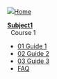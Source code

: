   [![](assets/home.svg)Home](/)

<h><b><u>Subject1</u></b>     
   &nbsp; Course 1</h>
- [01 Guide 1](01-guide-01.md)
- [02 Guide 2](02-guide-02.md)
- [03 Guide 3](03-guide-03.md)
- [FAQ](FAQ.md)
